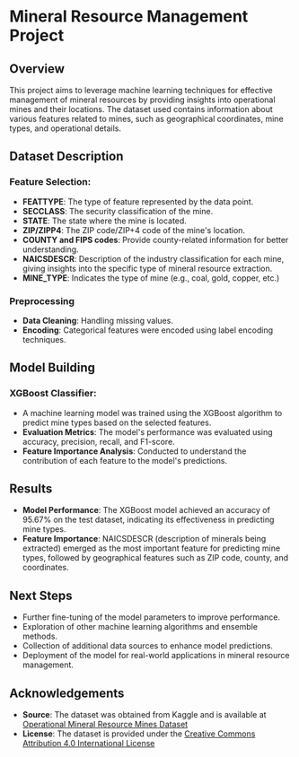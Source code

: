 # Mineral Resource Management Project

## Overview

This project aims to leverage machine learning techniques for effective management of mineral resources by providing insights into operational mines and their locations. The dataset used contains information about various features related to mines, such as geographical coordinates, mine types, and operational details.

## Dataset Description

### Feature Selection:
- **FEATTYPE**: The type of feature represented by the data point.
- **SECCLASS**: The security classification of the mine.
- **STATE**: The state where the mine is located.
- **ZIP/ZIPP4**: The ZIP code/ZIP+4 code of the mine's location.
- **COUNTY and FIPS codes**: Provide county-related information for better understanding.
- **NAICSDESCR**: Description of the industry classification for each mine, giving insights into the specific type of mineral resource extraction.
- **MINE_TYPE**: Indicates the type of mine (e.g., coal, gold, copper, etc.)

### Preprocessing
- **Data Cleaning**: Handling missing values.
- **Encoding**: Categorical features were encoded using label encoding techniques.

## Model Building

### XGBoost Classifier:
- A machine learning model was trained using the XGBoost algorithm to predict mine types based on the selected features.
- **Evaluation Metrics**: The model's performance was evaluated using accuracy, precision, recall, and F1-score.
- **Feature Importance Analysis**: Conducted to understand the contribution of each feature to the model's predictions.

## Results

- **Model Performance**: The XGBoost model achieved an accuracy of 95.67% on the test dataset, indicating its effectiveness in predicting mine types.
- **Feature Importance**: NAICSDESCR (description of minerals being extracted) emerged as the most important feature for predicting mine types, followed by geographical features such as ZIP code, county, and coordinates.

## Next Steps

- Further fine-tuning of the model parameters to improve performance.
- Exploration of other machine learning algorithms and ensemble methods.
- Collection of additional data sources to enhance model predictions.
- Deployment of the model for real-world applications in mineral resource management.

## Acknowledgements

- **Source**: The dataset was obtained from Kaggle and is available at [Operational Mineral Resource Mines Dataset](https://www.kaggle.com/datasets/thedevastator/operational-mineral-resource-mines)
- **License**: The dataset is provided under the [Creative Commons Attribution 4.0 International License](https://creativecommons.org/licenses/by/4.0/)
